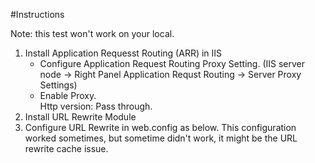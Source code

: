 #Instructions

Note: this test won't work on your local.

1. Install Application Requesst Routing (ARR) in IIS
   * Configure Application Request Routing Proxy Setting. (IIS server node -> Right Panel Application Requst Routing -> Server Proxy Settings)
   * Enable Proxy.  
      Http version: Pass through.
2. Install URL Rewrite Module 
3. Configure URL Rewrite in web.config as below. 
   This configuration worked sometimes, but sometime didn't work, it might be the URL rewrite cache issue. 
   
 <cite>
   <rewrite>
            <rules>
                <rule name="RewriteSEO">
                    <match url="^((?!(bundles|scripts)).)*$" ignoreCase="true" />
				    <conditions logicalGrouping="MatchAny">  
                        <add input="{QUERY_STRING}" matchType="Pattern" ignoreCase="true" pattern="_escaped_fragment_="/>
                        <add input="{HTTP_USER_AGENT}" matchType="Pattern" ignoreCase="true" pattern="(baiduspider)|(facebookexternalhit)|(twitterbot)|(rogerbot)|(linkedinbot)|(embedly)|(quora link preview)|(showyoubot)|(outbrain)|(pinterest)|(google\\.com)|(slackbot)|(vkShare)|(W3C_Validator)|(redditbot)|(Applebot)|(WhatsApp)|(flipboard)|(tumblr)|(bitlybot)|(SkypeUriPreview)|(nuzzel)|(Discordbot)|(Google Page Speed)|(x\\-bufferbot)"/>
                    </conditions>
                    <action type="Rewrite" url="http://service.prerender.io/http://{HTTP_HOST}{URL}" appendQueryString="false"/>
					<serverVariables>
						<set name="HTTP_X_PRERENDER_TOKEN" value="{Your Token}" />
					  </serverVariables>
                </rule>
            </rules>
    </rewrite> 
   </cite>
